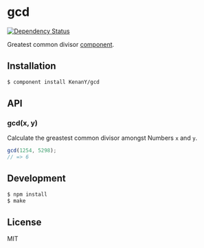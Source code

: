 # gcd

[![Dependency Status](https://gemnasium.com/KenanY/gcd.png)](https://gemnasium.com/KenanY/gcd)

Greatest common divisor [component](https://github.com/component).

## Installation

``` bash
$ component install KenanY/gcd
```

## API

### gcd(x, y)

Calculate the greastest common divisor amongst Numbers `x` and `y`.

``` javascript
gcd(1254, 5298);
// => 6
```

## Development

``` bash
$ npm install
$ make
```

## License

MIT